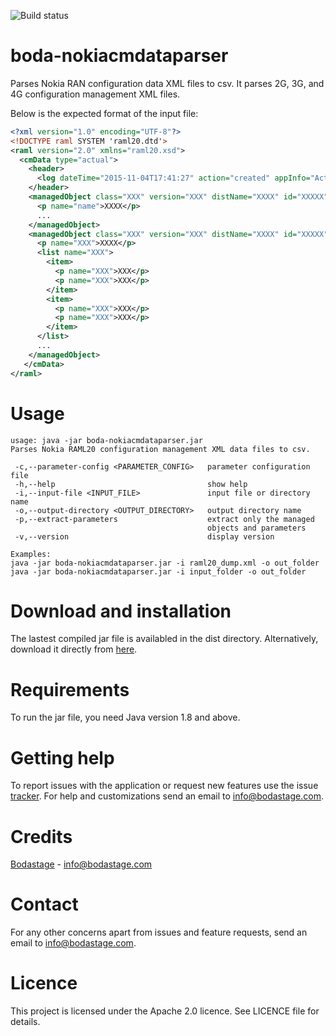 ![Build status](https://travis-ci.org/bodastage/boda-huaweicmobjectparser.svg?branch=master)

# boda-nokiacmdataparser
Parses Nokia RAN configuration data XML files to csv. It parses 2G, 3G, and 4G configuration management XML files.

Below is the expected format of the input file:

```XML
<?xml version="1.0" encoding="UTF-8"?>
<!DOCTYPE raml SYSTEM 'raml20.dtd'>
<raml version="2.0" xmlns="raml20.xsd">
  <cmData type="actual">
    <header>
      <log dateTime="2015-11-04T17:41:27" action="created" appInfo="ActualExporter">UIValues are used</log>
    </header>
    <managedObject class="XXX" version="XXX" distName="XXXX" id="XXXXX">
      <p name="name">XXXX</p>
      ...
    </managedObject>
    <managedObject class="XXX" version="XXX" distName="XXXX" id="XXXXX">
      <p name="XXX">XXXX</p>
      <list name="XXX">
        <item>
          <p name="XXX">XXX</p>
          <p name="XXX">XXX</p>
        </item>
        <item>
          <p name="XXX">XXX</p>
          <p name="XXX">XXX</p>
        </item>
      </list>
      ...
    </managedObject>
   </cmData>
</raml>
```
# Usage
```
usage: java -jar boda-nokiacmdataparser.jar
Parses Nokia RAML20 configuration management XML data files to csv.

 -c,--parameter-config <PARAMETER_CONFIG>   parameter configuration file
 -h,--help                                  show help
 -i,--input-file <INPUT_FILE>               input file or directory name
 -o,--output-directory <OUTPUT_DIRECTORY>   output directory name
 -p,--extract-parameters                    extract only the managed
                                            objects and parameters
 -v,--version                               display version

Examples:
java -jar boda-nokiacmdataparser.jar -i raml20_dump.xml -o out_folder
java -jar boda-nokiacmdataparser.jar -i input_folder -o out_folder
```

# Download and installation
The lastest compiled jar file is availabled in the dist directory. Alternatively, download it directly from [here](https://github.com/bodastage/boda-nokiacmdataparser/raw/master/dist/boda-nokiacmdataparser.jar).

# Requirements
To run the jar file, you need Java version 1.8 and above.

# Getting help
To report issues with the application or request new features use the issue [tracker](https://github.com/bodastage/boda-nokiacmdataparser/issues). For help and customizations send an email to info@bodastage.com.

# Credits
[Bodastage](http://www.bodastage.com) - info@bodastage.com

# Contact
For any other concerns apart from issues and feature requests, send an email to info@bodastage.com.

# Licence
This project is licensed under the Apache 2.0 licence.  See LICENCE file for details.
